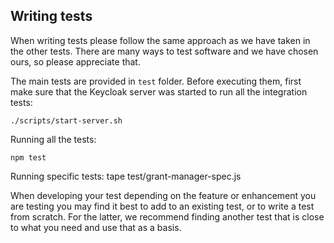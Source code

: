 ## Writing tests

When writing tests please follow the same approach as we have taken in the other tests. There are many ways to 
test software and we have chosen ours, so please appreciate that.

The main tests are provided in `test` folder. Before executing them, first make sure that the Keycloak server was started to run all the integration tests:

    ./scripts/start-server.sh

Running all the tests:

    npm test

Running specific tests:
    tape test/grant-manager-spec.js

When developing your test depending on the feature or enhancement you are testing you may find it best to add to an
existing test, or to write a test from scratch. For the latter, we recommend finding another test that is close to what 
you need and use that as a basis.
